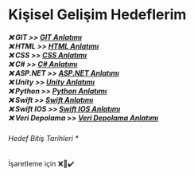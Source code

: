 <h1>Kişisel Gelişim Hedeflerim</h1>

<h5>
❌  GIT             >> <a href="https://app.patika.dev/courses/git">GIT Anlatımı</a> </br>
❌  HTML             >> <a href="https://www.google.com">HTML Anlatımı</a> </br>
❌  CSS              >> <a href="https://www.google.com">CSS Anlatımı</a> </br>
❌  C#               >> <a href="https://www.google.com">C# Anlatımı</a> </br>
❌  ASP.NET          >> <a href="https://www.google.com">ASP.NET Anlatımı</a> </br>
❌  Unity            >> <a href="https://www.google.com">Unity Anlatımı</a> </br>
❌  Python           >> <a href="https://www.google.com">Python Anlatımı</a> </br>
❌  Swift            >> <a href="https://app.patika.dev/courses/swift">Swift Anlatımı</a> </br>
❌  Swift IOS        >> <a href="https://app.patika.dev/paths/swift-ile-ios-programlama-patikasi">Swift IOS Anlatımı</a> </br>
❌  Veri Depolama    >> <a href="https://www.google.com">Veri Depolama Anlatımı</a> </br>
</h5>
<h6>
Hedef Bitiş Tarihleri
*
</h6>


İşaretleme için ❌🔅✔️
